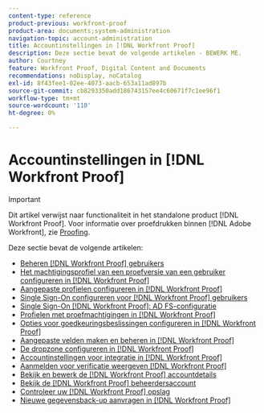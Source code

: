 ```yaml
---
content-type: reference
product-previous: workfront-proof
product-area: documents;system-administration
navigation-topic: account-administration
title: Accountinstellingen in [!DNL Workfront Proof]
description: Deze sectie bevat de volgende artikelen - BEWERK ME.
author: Courtney
feature: Workfront Proof, Digital Content and Documents
recommendations: noDisplay, noCatalog
exl-id: 8f43fee1-02ee-4073-aacb-653a11ad897b
source-git-commit: cb8293350add186743157ee4c60671f7c1ee96f1
workflow-type: tm+mt
source-wordcount: '110'
ht-degree: 0%

---
```


# Accountinstellingen in [!DNL Workfront Proof]

>[!IMPORTANT]
>
>Dit artikel verwijst naar functionaliteit in het standalone product [!DNL Workfront Proof]. Voor informatie over proefdrukken binnen [!DNL Adobe Workfront], zie [Proofing](../../../review-and-approve-work/proofing/proofing.md).

Deze sectie bevat de volgende artikelen:

* [Beheren [!DNL Workfront Proof] gebruikers](../../../workfront-proof/wp-acct-admin/account-settings/manage-wp-users.md)
* [Het machtigingsprofiel van een proefversie van een gebruiker configureren in [!DNL Workfront Proof]](../../../workfront-proof/wp-acct-admin/account-settings/config-user-pref-in-wp.md)
* [Aangepaste profielen configureren in [!DNL Workfront Proof]](../../../workfront-proof/wp-acct-admin/account-settings/configure-custom-profiles.md)
* [Single Sign-On configureren voor [!DNL Workfront Proof] gebruikers](../../../workfront-proof/wp-acct-admin/account-settings/configure-sso-for-wp-users.md)
* [Single Sign-On [!DNL Workfront Proof]: AD FS-configuratie](../../../workfront-proof/wp-acct-admin/account-settings/sso-in-wp-adfs-configuration.md)
* [Profielen met proefmachtigingen in [!DNL Workfront Proof]](../../../workfront-proof/wp-acct-admin/account-settings/proof-perm-profiles-in-wp.md)
* [Opties voor goedkeuringsbeslissingen configureren in [!DNL Workfront Proof]](../../../workfront-proof/wp-acct-admin/account-settings/configure-approval-decision-in-wp.md)
* [Aangepaste velden maken en beheren in [!DNL Workfront Proof]](../../../workfront-proof/wp-acct-admin/account-settings/create-and-manage-custom-fields.md)
* [De dropzone configureren in [!DNL Workfront Proof]](../../../workfront-proof/wp-acct-admin/account-settings/configure-dropzone-in-wp.md)
* [Accountinstellingen voor integratie in [!DNL Workfront Proof]](../../../workfront-proof/wp-acct-admin/account-settings/integrations-account-setup.md)
* [Aanmelden voor verificatie weergeven [!DNL Workfront Proof]](../../../workfront-proof/wp-acct-admin/account-settings/view-auth-logs-in-wp.md)
* [Bekijk en bewerk de [!DNL Workfront Proof] accountdetails](../../../workfront-proof/wp-acct-admin/account-settings/view-edit-org-wp-acct-details.md)
* [Bekijk de [!DNL Workfront Proof] beheerdersaccount](../../../workfront-proof/wp-acct-admin/account-settings/view-org-wp-acct-history.md)
* [Controleer uw [!DNL Workfront Proof] opslag](../../../workfront-proof/wp-acct-admin/account-settings/check-workfront-proof-storage.md)
* [Nieuwe gegevensback-up aanvragen in [!DNL Workfront Proof]](../../../workfront-proof/wp-acct-admin/account-settings/request-new-data-backup-in-wp.md)
